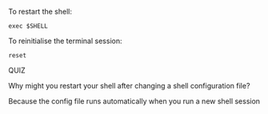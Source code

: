<p>
  To restart the shell:
</p>

```
exec $SHELL
```
<p>
  To reinitialise the terminal session:
</p>

```
reset
```

QUIZ

<p>
Why might you restart your shell after changing a shell configuration file?  
</p>

<p>
  Because the config file runs automatically when you run a new shell session
</p>
